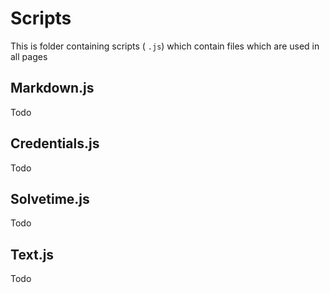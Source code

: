 # Scripts

This is folder containing scripts ( `.js`) which contain files which are used in all pages

## Markdown.js

Todo

## Credentials.js

Todo

## Solvetime.js

Todo

## Text.js

Todo